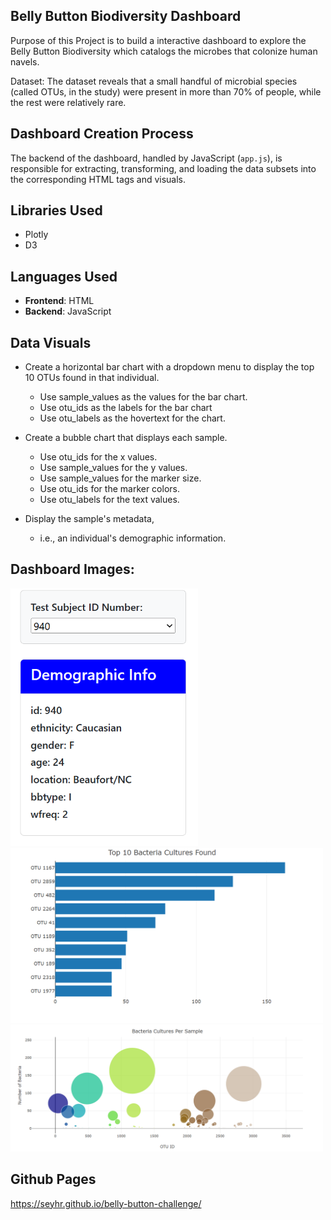 ## Belly Button Biodiversity Dashboard

Purpose of this Project is to build a interactive dashboard to explore the Belly Button Biodiversity  which catalogs the microbes that colonize human navels.

Dataset: The dataset reveals that a small handful of microbial species (called  OTUs, in the study) were present in more than 70% of people, while the rest were relatively rare.

## Dashboard Creation Process

The backend of the dashboard, handled by JavaScript (`app.js`), is responsible for extracting, transforming, and loading the data subsets into the corresponding HTML tags and visuals.

## Libraries Used
- Plotly
- D3

## Languages Used
- **Frontend**: HTML
- **Backend**: JavaScript


## Data Visuals

- Create a horizontal bar chart with a dropdown menu to display the top 10 OTUs found in that individual.
  -  Use sample_values as the values for the bar chart.
  -  Use otu_ids as the labels for the bar chart
  - Use otu_labels as the hovertext for the chart.

- Create a bubble chart that displays each sample.
  - Use otu_ids for the x values.
  - Use sample_values for the y values.
  - Use sample_values for the marker size.
  - Use otu_ids for the marker colors.
  - Use otu_labels for the text values.

- Display the sample's metadata, 
  - i.e., an individual's demographic information.

## Dashboard Images:

<img src="images/demograph.png" alt="Demographic info" width="300"/>
<img src="images/top_10_bacteria.png" alt="Top 10 Bacteria Culture Found" width="500"/>
<img src="images/bacteria_culture_per_sample.png" alt="Bacteria Culture Per Sample" width="500"/>



## Github Pages
https://seyhr.github.io/belly-button-challenge/
